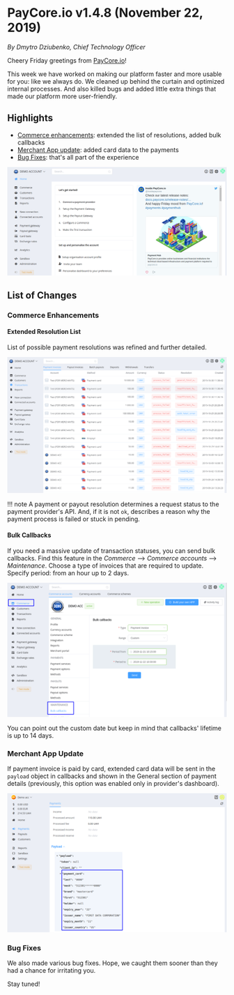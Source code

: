# **PayCore.io v1.4.8 (November 22, 2019)**

*By Dmytro Dziubenko, Chief Technology Officer*

Cheery Friday greetings from [PayCore.io](http://paycore.io/)!

This week we have worked on making our platform faster and more usable for you: like we always do. We cleaned up behind the curtain and optimized internal processes. And also killed bugs and added little extra things that made our platform more user-friendly.

## Highlights

* [Commerce enhancements](#commerce-enhancements): extended the list of resolutions, added bulk callbacks
* [Merchant App update](#merchant-app-update): added card data to the payments
* [Bug Fixes](#bug-fixes): that's all part of the experience

![Dashboard's view](images/v1.4.8/dashboard.png)

## List of Changes

### Commerce Enhancements

#### Extended Resolution List

List of possible payment resolutions was refined and further detailed.

![Payment invoices](images/v1.4.8/payment-invoices.png)

!!! note
    A payment or payout resolution determines a request status to the payment provider's API. And, if it is not `ok`, describes a reason why the payment process is failed or stuck in pending.

#### Bulk Callbacks

If you need a massive update of transaction statuses, you can send bulk callbacks. Find this feature in the *Commerce* --> *Commerce accounts* --> *Maintenance*. Choose a type of invoices that are required to update.  Specify period: from an hour up to 2 days.

![Bulk Callbacks](images/v1.4.8/bulk-callbacks.png)

You can point out the custom date but keep in mind that callbacks' lifetime is up to 14 days.

### Merchant App Update

If payment invoice is paid by card, extended card data will be sent in the `payload` object in callbacks and shown in the General section of payment details (previously, this option was enabled only in provider's dashboard).

![Card Data](images/v1.4.8/payload.png)

### Bug Fixes

We also made various bug fixes. Hope, we caught them sooner than they had a chance for irritating you.

Stay tuned!
